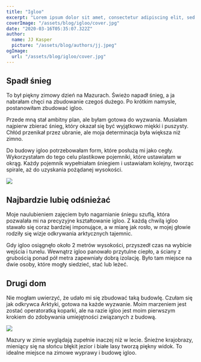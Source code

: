 ```yaml
---
title: "Igloo"
excerpt: "Lorem ipsum dolor sit amet, consectetur adipiscing elit, sed do eiusmod tempor incididunt ut labore et dolore magna aliqua. Praesent elementum facilisis leo vel fringilla est ullamcorper eget. At imperdiet dui accumsan sit amet nulla facilities morbi tempus."
coverImage: "/assets/blog/igloo/cover.jpg"
date: "2020-03-16T05:35:07.322Z"
author:
  name: JJ Kasper
  picture: "/assets/blog/authors/jj.jpeg"
ogImage:
  url: "/assets/blog/igloo/cover.jpg"
---
```


## Spadł śnieg

To był piękny zimowy dzień na Mazurach. Świeżo napadł śnieg, a ja nabrałam chęci na zbudowanie czegoś dużego. Po krótkim namysle, postanowiłam zbudować igloo.

Przede mną stał ambitny plan, ale byłam gotowa do wyzwania. Musiałam najpierw zbierać śnieg, który okazał się być wyjątkowo miękki i puszysty. Chłód przenikał przez ubranie, ale moja determinacja była większa niż zimno.

Do budowy igloo potrzebowałam form, które posłużą mi jako cegły. Wykorzystałam do tego celu plastikowe pojemniki, które ustawiałam w okrąg. Każdy pojemnik wypełniałam śniegiem i ustawiałam kolejny, tworząc spirale, aż do uzyskania pożądanej wysokości.

![](https://i.ibb.co/T4g3yQV/320198195-703964881359367-1180485907795220976-n.jpg)

## Najbardzie lubię odśnieżać

Moje naulubieniem zajęciem było nagarnianie śniegu szuflą, która pozwalała mi na precyzyjne kształtowanie igloo. Z każdą chwilą igloo stawało się coraz bardziej imponujące, a w miarę jak rosło, w mojej głowie rodziły się wizje odkrywania arktycznych tajemnic.

Gdy igloo osiągnęło około 2 metrów wysokości, przyszedł czas na wybicie wejścia i tunelu. Wewnątrz igloo panowało przytulne ciepło, a ściany z grubością ponad pół metra zapewniały dobrą izolację. Było tam miejsce na dwie osoby, które mogły siedzieć, stać lub leżeć.

## Drugi dom

Nie mogłam uwierzyć, że udało mi się zbudować taką budowlę. Czułam się jak odkrywca Arktyki, gotowa na każde wyzwanie. Moim marzeniem jest zostać operatoratką koparki, ale na razie igloo jest moim pierwszym krokiem do zdobywania umiejętności związanych z budową.

![](https://i.ibb.co/wLL8GYv/318646566-716468003005076-2635353760017046618-n.jpg)

Mazury w zimie wyglądają zupełnie inaczej niż w lecie. Śnieżne krajobrazy, mieniący się na słońcu błękit jezior i białe lasy tworzą piękny widok. To idealne miejsce na zimowe wyprawy i budowę igloo.
